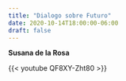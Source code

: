 ```yaml
---
title: "Dialogo sobre Futuro"
date: 2020-10-14T18:00:00-06:00
draft: false
---
```


**Susana de la Rosa**

{{< youtube QF8XY-Zht80 >}}

